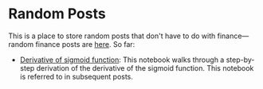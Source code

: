 # Random Posts

This is a place to store random posts that don't have to do with finance—random finance posts are [here](https://github.com/limits-to-arbitrage/random-finance-posts). So far:
* [Derivative of sigmoid function](FILL): This notebook walks through a step-by-step derivation of the derivative of the sigmoid function. This notebook is referred to in subsequent posts.
